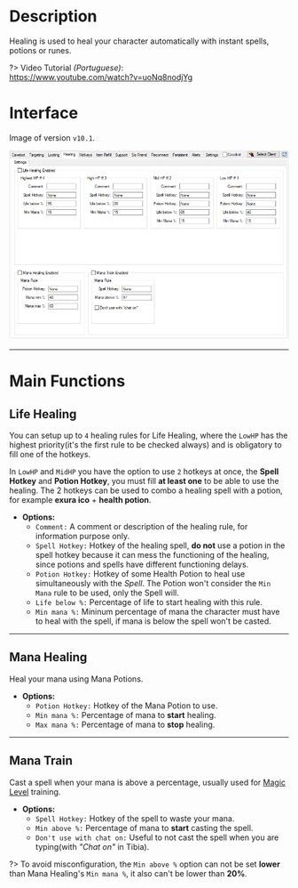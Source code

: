 # Description

Healing is used to heal your character automatically with instant spells, potions or runes.

?> Video Tutorial *(Portuguese)*:<br>https://www.youtube.com/watch?v=uoNq8nodjYg

# Interface

Image of version `v10.1`.

![](../_media/modules/healing/interface.png)

---

# Main Functions

## Life Healing
You can setup up to `4` healing rules for Life Healing, where the `LowHP` has the highest priority(it's the first rule to be checked always) and is obligatory to fill one of the hotkeys.

In `LowHP` and `MidHP` you have the option to use `2` hotkeys at once, the **Spell Hotkey** and **Potion Hotkey**, you must fill **at least one** to be able to use the healing. The 2 hotkeys can be used to combo a healing spell with a potion, for example **exura ico** + **health potion**.


- **Options:**
  - `Comment:` A comment or description of the healing rule, for information purpose only.
  - `Spell Hotkey:` Hotkey of the healing spell, **do not** use a potion in the spell hotkey because it can mess the functioning of the healing, since potions and spells have different functioning delays.
  - `Potion Hotkey:` Hotkey of some Health Potion to heal use simultaneously with the *Spell*. The Potion won't consider the `Min Mana` rule to be used, only the Spell will.
  - `Life below %:` Percentage of life to start healing with this rule.
  - `Min mana %:` Mininum percentage of mana the character must have to heal with the spell, if mana is below the spell won't be casted.

---

## Mana Healing
Heal your mana using Mana Potions.

- **Options:**
  - `Potion Hotkey:` Hotkey of the Mana Potion to use.
  - `Min mana %:` Percentage of mana to **start** healing.
  - `Max mana %:` Percentage of mana to **stop** healing.

---

## Mana Train
Cast a spell when your mana is above a percentage, usually used for [Magic Level](https://tibia.fandom.com/wiki/Magic_Level) training.

- **Options:**
  - `Spell Hotkey:` Hotkey of the spell to waste your mana.
  - `Min above %:` Percentage of mana to **start** casting the spell.
  - `Don't use with chat on:` Useful to not cast the spell when you are typing(with *"Chat on"* in Tibia).

?> To avoid misconfiguration, the `Min above %` option can not be set **lower** than Mana Healing's `Min mana %`, it also can't be lower than **20%**.
